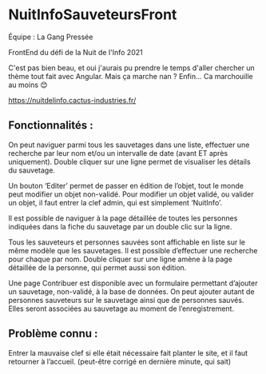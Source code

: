 # NuitInfoSauveteursFront

Équipe : La Gang Pressée

FrontEnd du défi de la Nuit de l'Info 2021

C'est pas bien beau, et oui j'aurais pu prendre le temps d'aller chercher un thème tout fait avec Angular. Mais ça marche nan ? Enfin... Ca marchouille au moins 😊

https://nuitdelinfo.cactus-industries.fr/

## Fonctionnalités :

On peut naviguer parmi tous les sauvetages dans une liste, effectuer une recherche par leur nom et/ou un intervalle de date (avant ET après uniquement). Double cliquer sur une ligne permet de visualiser les détails du sauvetage.

Un bouton ‘Editer’ permet de passer en édition de l’objet, tout le monde peut modifier un objet non-validé. Pour modifier un objet validé, ou valider un objet, il faut entrer la clef admin, qui est simplement ‘NuitInfo’.

Il est possible de naviguer à la page détaillée de toutes les personnes indiquées dans la fiche du sauvetage par un double clic sur la ligne.

Tous les sauveteurs et personnes sauvées sont affichable en liste sur le même modèle que les sauvetages. Il est possible d’effectuer une recherche pour chaque par nom. Double cliquer sur une ligne amène à la page détaillée de la personne, qui permet aussi son édition.

Une page Contribuer est disponible avec un formulaire permettant d’ajouter un sauvetage, non-validé, à la base de données. On peut ajouter autant de personnes sauveteurs sur le sauvetage ainsi que de personnes sauvés. Elles seront associées au sauvetage au moment de l’enregistrement.

## Problème connu :

Entrer la mauvaise clef si elle était nécessaire fait planter le site, et il faut retourner à l’accueil. (peut-être corrigé en dernière minute, qui sait)


